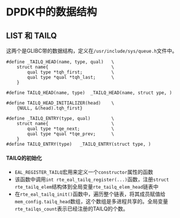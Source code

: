 # DPDK中的数据结构

## LIST 和 TAILQ
这两个是GLIBC带的数据结构，定义在`/usr/include/sys/queue.h`文件中。

```
#define _TAILQ_HEAD(name, type, qual)	\
	struct name{						\
		qual type *tqh_first;			\
		qual type *qual *tqh_last;		\
	}

#define TAILQ_HEAD(name, type)	_TAILQ_HEAD(name, struct ype, )

#define TAILQ_HEAD_INITIALIZER(head)	\
	{NULL, &(head).tqh_first}

#define _TAILQ_ENTRY(type, qual)		\
	struct name{						\
		qual type *tqe_next;			\
		qual type *qual *tqe_prev;		\
	}
#define TAILQ_ENTRY(type)	_TAILQ_ENTRY(struct type, )
```

#### TAILQ的初始化
* `EAL_REGISTER_TAILQ`宏用来定义一个`constructor`属性的函数
* 该函数中调用`int rte_eal_tailq_register(...)`函数，注册`struct rte_tailq_elem`结构体到全局变量`rte_tailq_elem_head`链表中
* 在`rte_eal_tailq_init()`函数中，遍历整个链表，将其成员赋值给`mem_config.tailq_head`数组，这个数组是多进程共享的。全局变量`rte_tailqs_count`表示已经注册的TAILQ的个数。



